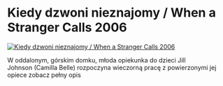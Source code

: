Kiedy dzwoni nieznajomy / When a Stranger Calls 2006 
=============
[![Kiedy dzwoni nieznajomy / When a Stranger Calls 2006 ](http://vidos.pl/images/player.gif)](http://vidos.pl/kiedy-dzwoni-nieznajomy-when-a-stranger-calls-2006)

 W oddalonym, górskim domku, młoda opiekunka do dzieci Jill Johnson (Camilla Belle) rozpoczyna wieczorną pracę z powierzonymi jej opiece zobacz pełny opis

